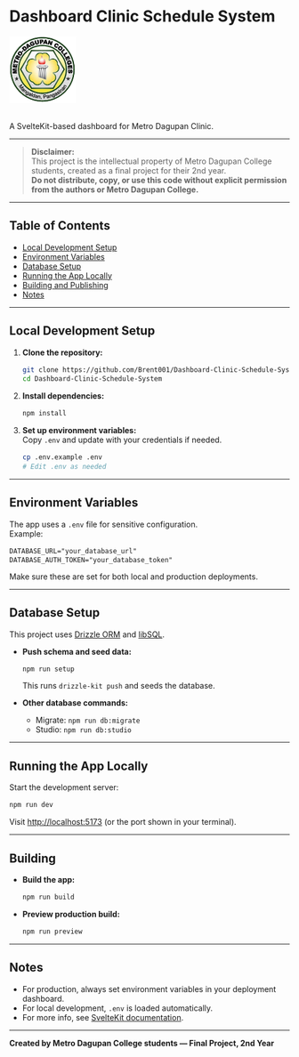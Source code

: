 # Dashboard Clinic Schedule System

<img src="https://github.com/Brent001/Dashboard-Clinic-Schedule-System/raw/main/static/logo/logo.png" alt="Metro Dagupan Clinic Logo" width="120" style="margin-bottom: 1rem;" />

A SvelteKit-based dashboard for Metro Dagupan Clinic.

---

> **Disclaimer:**  
> This project is the intellectual property of Metro Dagupan College students, created as a final project for their 2nd year.  
> **Do not distribute, copy, or use this code without explicit permission from the authors or Metro Dagupan College.**

---

## Table of Contents

- [Local Development Setup](#local-development-setup)
- [Environment Variables](#environment-variables)
- [Database Setup](#database-setup)
- [Running the App Locally](#running-the-app-locally)
- [Building and Publishing](#building-and-publishing)
- [Notes](#notes)

---

## Local Development Setup

1. **Clone the repository:**
   ```bash
   git clone https://github.com/Brent001/Dashboard-Clinic-Schedule-System.git
   cd Dashboard-Clinic-Schedule-System
   ```

2. **Install dependencies:**
   ```bash
   npm install
   ```

3. **Set up environment variables:**  
   Copy `.env` and update with your credentials if needed.
   ```bash
   cp .env.example .env
   # Edit .env as needed
   ```

---

## Environment Variables

The app uses a `.env` file for sensitive configuration.  
Example:
```env
DATABASE_URL="your_database_url"
DATABASE_AUTH_TOKEN="your_database_token"
```
Make sure these are set for both local and production deployments.

---

## Database Setup

This project uses [Drizzle ORM](https://orm.drizzle.team/) and [libSQL](https://libsql.org/).

- **Push schema and seed data:**
  ```bash
  npm run setup
  ```
  This runs `drizzle-kit push` and seeds the database.

- **Other database commands:**
  - Migrate: `npm run db:migrate`
  - Studio: `npm run db:studio`

---

## Running the App Locally

Start the development server:
```bash
npm run dev
```
Visit [http://localhost:5173](http://localhost:5173) (or the port shown in your terminal).

---

## Building

- **Build the app:**
  ```bash
  npm run build
  ```

- **Preview production build:**
  ```bash
  npm run preview
---

## Notes

- For production, always set environment variables in your deployment dashboard.
- For local development, `.env` is loaded automatically.
- For more info, see [SvelteKit documentation](https://kit.svelte.dev/docs/deploy).

---

**Created by Metro Dagupan College students — Final Project, 2nd Year**
